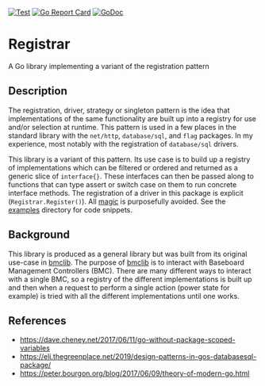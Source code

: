 [![Test](https://github.com/jacobweinstock/registrar/workflows/Test/badge.svg)](https://github.com/jacobweinstock/registrar/actions?query=workflow%3ATest)
[![Go Report Card](https://goreportcard.com/badge/github.com/bmc-toolbox/bmclib)](https://goreportcard.com/report/github.com/jacobweinstock/registrar)
[![GoDoc](https://godoc.org/github.com/bmc-toolbox/bmclib?status.svg)](https://pkg.go.dev/github.com/jacobweinstock/registrar)

# Registrar

A Go library implementing a variant of the registration pattern

## Description

The registration, driver, strategy or singleton pattern is the idea that implementations of the same functionality are built up into a registry for use and/or selection at runtime. This pattern is used in a few places in the standard library with the `net/http`, `database/sql`, and `flag` packages. In my experience, most notably with the registration of `database/sql` drivers.

This library is a variant of this pattern. Its use case is to build up a registry of implementations which can be filtered or ordered and returned as a generic slice of `interface{}`. These interfaces can then be passed along to functions that can type assert or switch case on them to run concrete interface methods. The registration of a driver in this package is explicit  (`Registrar.Register()`). All [magic](https://peter.bourgon.org/blog/2017/06/09/theory-of-modern-go.html) is purposefully avoided. See the [examples](examples/) directory for code snippets.

## Background

This library is produced as a general library but was built from its original use-case in [bmclib](https://github.com/bmc-toolbox/bmclib/blob/master/registrar/registrar.go). The purpose of [bmclib](https://github.com/bmc-toolbox/bmclib) is to interact with Baseboard Management Controllers (BMC). There are many different ways to interact with a single BMC, so a registry of the different implementations is built up and then when a request to perform a single action (power state for example) is tried with all the different implementations until one works.

## References  

- <https://dave.cheney.net/2017/06/11/go-without-package-scoped-variables>
- <https://eli.thegreenplace.net/2019/design-patterns-in-gos-databasesql-package/>
- <https://peter.bourgon.org/blog/2017/06/09/theory-of-modern-go.html>
